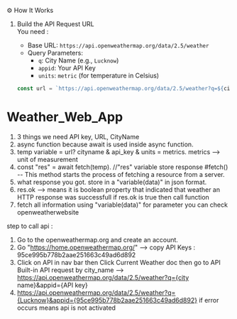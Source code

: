 
⚙️ How It Works
1. Build the API Request URL  
   You need :
   - Base URL: `https://api.openweathermap.org/data/2.5/weather`
   - Query Parameters:
     - `q`: City Name (e.g., `Lucknow`)
     - `appid`: Your API Key
     - `units`: `metric` (for temperature in Celsius)

   ```js
   const url = `https://api.openweathermap.org/data/2.5/weather?q=${cityName}&appid=${API_KEY}&units=metric`;


# Weather_Web_App
1. 3 things we need API key, URL, CityName
2. async function because await is used inside async function.
3. temp variable = url? cityname & api_key & units = metrics.  metrics --> unit of measurement
4. const "res" = await fetch(temp).    //"res" variable store response
   #fetch() -- This method starts the process of fetching a resource from a server.
5. what response you got. store in a "variable(data)" in json format.
6. res.ok --> means it is boolean property that indicated that weather an HTTP response was successfull
   if res.ok is true then call function
7. fetch all information using "variable(data)" for parameter you can check openweatherwebsite
 
step to call api : 
1. Go to the openweathermap.org and create an account.
2. Go "https://home.openweathermap.org/" --> copy API Keys : 95ce995b778b2aae251663c49ad6d892
3. Click on API in nav bar then Click Current Weather doc then go to API Built-in API request by city_name --> https://api.openweathermap.org/data/2.5/weather?q={city name}&appid={API key}
4. https://api.openweathermap.org/data/2.5/weather?q={Lucknow}&appid={95ce995b778b2aae251663c49ad6d892}  if error occurs means api is not activated

